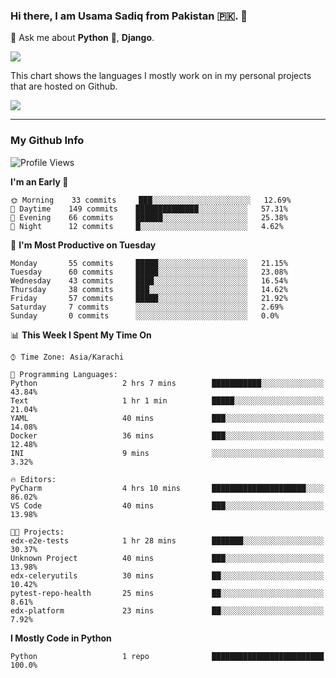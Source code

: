 ### Hi there, I am Usama Sadiq from Pakistan 🇵🇰. 👋

💬 Ask me about **Python** 🐍, **Django**. <!-- , Testing, Docker, Jenkins Automation, -->

<!--  
🗣 I love to talk about
  - Automating day-to-day stuff using Python
  - **Urdu Literature** 📚, **Anime** 💻, **Manga** 📜, **Light Novels** 📜, **Comics** 📱.  
-->

<img align="center" src="https://github-readme-stats.vercel.app/api?username=UsamaSadiq&custom_title=My Stats&show_icons=true&theme=dark&count_private=true&include_all_commits=true" />

This chart shows the languages I mostly work on in my personal projects that are hosted on Github.

<img align="center" src="https://github-readme-stats.vercel.app/api/top-langs/?username=UsamaSadiq&langs_count=10&layout=compact" />

--- 
### My Github Info
<!--START_SECTION:waka-->
![Profile Views](http://img.shields.io/badge/Profile%20Views-0-blue)

**I'm an Early 🐤** 

```text
🌞 Morning    33 commits     ███░░░░░░░░░░░░░░░░░░░░░░   12.69% 
🌆 Daytime    149 commits    ██████████████░░░░░░░░░░░   57.31% 
🌃 Evening    66 commits     ██████░░░░░░░░░░░░░░░░░░░   25.38% 
🌙 Night      12 commits     █░░░░░░░░░░░░░░░░░░░░░░░░   4.62%

```
📅 **I'm Most Productive on Tuesday** 

```text
Monday       55 commits     █████░░░░░░░░░░░░░░░░░░░░   21.15% 
Tuesday      60 commits     █████░░░░░░░░░░░░░░░░░░░░   23.08% 
Wednesday    43 commits     ████░░░░░░░░░░░░░░░░░░░░░   16.54% 
Thursday     38 commits     ███░░░░░░░░░░░░░░░░░░░░░░   14.62% 
Friday       57 commits     █████░░░░░░░░░░░░░░░░░░░░   21.92% 
Saturday     7 commits      ░░░░░░░░░░░░░░░░░░░░░░░░░   2.69% 
Sunday       0 commits      ░░░░░░░░░░░░░░░░░░░░░░░░░   0.0%

```


📊 **This Week I Spent My Time On** 

```text
⌚︎ Time Zone: Asia/Karachi

💬 Programming Languages: 
Python                   2 hrs 7 mins        ███████████░░░░░░░░░░░░░░   43.84% 
Text                     1 hr 1 min          █████░░░░░░░░░░░░░░░░░░░░   21.04% 
YAML                     40 mins             ███░░░░░░░░░░░░░░░░░░░░░░   14.08% 
Docker                   36 mins             ███░░░░░░░░░░░░░░░░░░░░░░   12.48% 
INI                      9 mins              ░░░░░░░░░░░░░░░░░░░░░░░░░   3.32%

🔥 Editors: 
PyCharm                  4 hrs 10 mins       █████████████████████░░░░   86.02% 
VS Code                  40 mins             ███░░░░░░░░░░░░░░░░░░░░░░   13.98%

🐱‍💻 Projects: 
edx-e2e-tests            1 hr 28 mins        ███████░░░░░░░░░░░░░░░░░░   30.37% 
Unknown Project          40 mins             ███░░░░░░░░░░░░░░░░░░░░░░   13.98% 
edx-celeryutils          30 mins             ██░░░░░░░░░░░░░░░░░░░░░░░   10.42% 
pytest-repo-health       25 mins             ██░░░░░░░░░░░░░░░░░░░░░░░   8.61% 
edx-platform             23 mins             ██░░░░░░░░░░░░░░░░░░░░░░░   7.92%

```

**I Mostly Code in Python** 

```text
Python                   1 repo              █████████████████████████   100.0%

```



<!--END_SECTION:waka-->
<!--
**UsamaSadiq/UsamaSadiq** is a ✨ _special_ ✨ repository because its `README.md` (this file) appears on your GitHub profile.

Here are some ideas to get you started:

- 🔭 I’m currently working on ...
- 🌱 I’m currently learning ...
- 👯 I’m looking to collaborate on ...
- 🤔 I’m looking for help with ...
- 📫 How to reach me: ...
- 😄 Pronouns: ...
- ⚡ Fun fact: ...
-->
